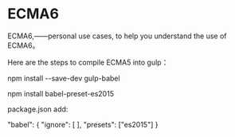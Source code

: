 # ECMA6
ECMA6,——personal use cases, to help you understand the use of ECMA6。

Here are the steps to compile ECMA5 into gulp：

npm install --save-dev gulp-babel

npm install babel-preset-es2015

package.json add:

"babel": {
    "ignore": [
    ],
    "presets": ["es2015"]
}
